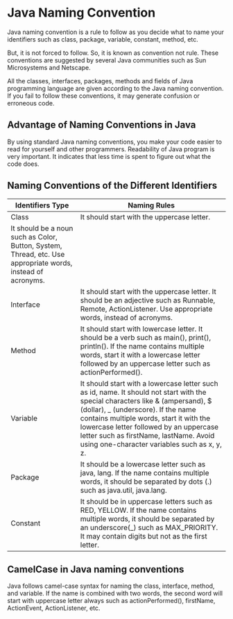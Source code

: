 # Java Naming Convention
Java naming convention is a rule to follow as you decide what to name your identifiers such as class, package, variable, constant, method, etc.

But, it is not forced to follow. So, it is known as convention not rule. These conventions are suggested by several Java communities such as Sun Microsystems and Netscape.

All the classes, interfaces, packages, methods and fields of Java programming language are given according to the Java naming convention. If you fail to follow these conventions, it may generate confusion or erroneous code.

## Advantage of Naming Conventions in Java
By using standard Java naming conventions, you make your code easier to read for yourself and other programmers. Readability of Java program is very important. It indicates that less time is spent to figure out what the code does.

## Naming Conventions of the Different Identifiers

| Identifiers Type | Naming Rules |
| ---------------- | ------------ |
| Class |	It should start with the uppercase letter. 
It should be a noun such as Color, Button, System, Thread, etc. Use appropriate words, instead of acronyms. |
| Interface |	It should start with the uppercase letter. It should be an adjective such as Runnable, Remote, ActionListener. Use appropriate words, instead of acronyms. |
| Method | It should start with lowercase letter. It should be a verb such as main(), print(), println(). If the name contains multiple words, start it with a lowercase letter followed by an uppercase letter such as actionPerformed(). |
| Variable | It should start with a lowercase letter such as id, name. It should not start with the special characters like & (ampersand), $ (dollar), _ (underscore). If the name contains multiple words, start it with the lowercase letter followed by an uppercase letter such as firstName, lastName. Avoid using one-character variables such as x, y, z. |
| Package |	It should be a lowercase letter such as java, lang. If the name contains multiple words, it should be separated by dots (.) such as java.util, java.lang. |
| Constant | It should be in uppercase letters such as RED, YELLOW. If the name contains multiple words, it should be separated by an underscore(\_) such as MAX_PRIORITY. It may contain digits but not as the first letter. |

## CamelCase in Java naming conventions
Java follows camel-case syntax for naming the class, interface, method, and variable. If the name is combined with two words, the second word will start with uppercase letter always such as actionPerformed(), firstName, ActionEvent, ActionListener, etc.

